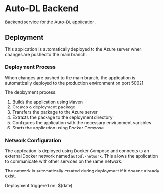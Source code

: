 # Auto-DL Backend

Backend service for the Auto-DL application.

## Deployment

This application is automatically deployed to the Azure server when changes are pushed to the main branch.

### Deployment Process

When changes are pushed to the main branch, the application is automatically deployed to the production environment on port 50021.

The deployment process:
1. Builds the application using Maven
2. Creates a deployment package
3. Transfers the package to the Azure server
4. Extracts the package to the deployment directory
5. Configures the application with the necessary environment variables
6. Starts the application using Docker Compose

### Network Configuration

The application is deployed using Docker Compose and connects to an external Docker network named `autodl-network`. This allows the application to communicate with other services on the same network.

The network is automatically created during deployment if it doesn't already exist.

Deployment triggered on: $(date)
